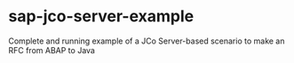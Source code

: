 # sap-jco-server-example
Complete and running example of a JCo Server-based scenario to make an RFC from ABAP to Java
